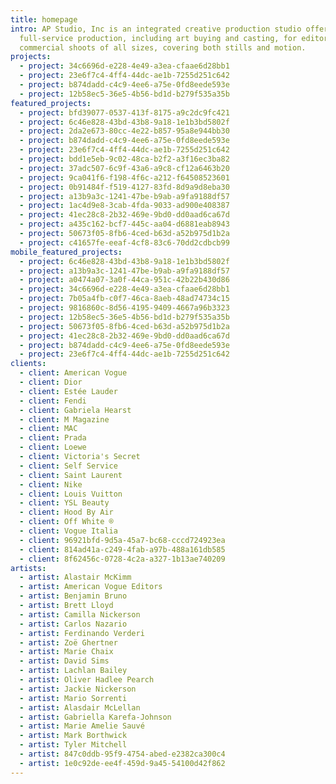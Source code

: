```yaml
---
title: homepage
intro: AP Studio, Inc is an integrated creative production studio offering
  full-service production, including art buying and casting, for editorial and
  commercial shoots of all sizes, covering both stills and motion.
projects:
  - project: 34c6696d-e228-4e49-a3ea-cfaae6d28bb1
  - project: 23e6f7c4-4ff4-44dc-ae1b-7255d251c642
  - project: b874dadd-c4c9-4ee6-a75e-0fd8eede593e
  - project: 12b58ec5-36e5-4b56-bd1d-b279f535a35b
featured_projects:
  - project: bfd39077-0537-413f-8175-a9c2dc9fc421
  - project: 6c46e828-43bd-43b8-9a18-1e1b3bd5802f
  - project: 2da2e673-80cc-4e22-b857-95a8e944bb30
  - project: b874dadd-c4c9-4ee6-a75e-0fd8eede593e
  - project: 23e6f7c4-4ff4-44dc-ae1b-7255d251c642
  - project: bdd1e5eb-9c02-48ca-b2f2-a3f16ec3ba82
  - project: 37adc507-6c9f-43a6-a9c8-cf12a6463b20
  - project: 9ca041f6-f198-4f6c-a212-f64508523601
  - project: 0b91484f-f519-4127-83fd-8d9a9d8eba30
  - project: a13b9a3c-1241-47be-b9ab-a9fa9188df57
  - project: 1ac4d9e8-3cab-4fda-9033-ad900e408387
  - project: 41ec28c8-2b32-469e-9bd0-dd0aad6ca67d
  - project: a435c162-bcf7-445c-aa04-d6881eab8943
  - project: 50673f05-8fb6-4ced-b63d-a52b975d1b2a
  - project: c41657fe-eeaf-4cf8-83c6-70dd2cdbcb99
mobile_featured_projects:
  - project: 6c46e828-43bd-43b8-9a18-1e1b3bd5802f
  - project: a13b9a3c-1241-47be-b9ab-a9fa9188df57
  - project: a0474a07-3a0f-44ca-951c-42b22b430d86
  - project: 34c6696d-e228-4e49-a3ea-cfaae6d28bb1
  - project: 7b05a4fb-c0f7-46ca-8aeb-48ad74734c15
  - project: 9816860c-8d56-4195-9409-4667a96b3323
  - project: 12b58ec5-36e5-4b56-bd1d-b279f535a35b
  - project: 50673f05-8fb6-4ced-b63d-a52b975d1b2a
  - project: 41ec28c8-2b32-469e-9bd0-dd0aad6ca67d
  - project: b874dadd-c4c9-4ee6-a75e-0fd8eede593e
  - project: 23e6f7c4-4ff4-44dc-ae1b-7255d251c642
clients:
  - client: American Vogue
  - client: Dior
  - client: Estée Lauder
  - client: Fendi
  - client: Gabriela Hearst
  - client: M Magazine
  - client: MAC
  - client: Prada
  - client: Loewe
  - client: Victoria's Secret
  - client: Self Service
  - client: Saint Laurent
  - client: Nike
  - client: Louis Vuitton
  - client: YSL Beauty
  - client: Hood By Air
  - client: Off White ®
  - client: Vogue Italia
  - client: 96921bfd-9d5a-45a7-bc68-cccd724923ea
  - client: 814ad41a-c249-4fab-a97b-488a161db585
  - client: 8f62456c-0728-4c2a-a327-1b13ae740209
artists:
  - artist: Alastair McKimm
  - artist: American Vogue Editors
  - artist: Benjamin Bruno
  - artist: Brett Lloyd
  - artist: Camilla Nickerson
  - artist: Carlos Nazario
  - artist: Ferdinando Verderi
  - artist: Zoë Ghertner
  - artist: Marie Chaix
  - artist: David Sims
  - artist: Lachlan Bailey
  - artist: Oliver Hadlee Pearch
  - artist: Jackie Nickerson
  - artist: Mario Sorrenti
  - artist: Alasdair McLellan
  - artist: Gabriella Karefa-Johnson
  - artist: Marie Amelie Sauvé
  - artist: Mark Borthwick
  - artist: Tyler Mitchell
  - artist: 847c0ddb-95f9-4754-abed-e2382ca300c4
  - artist: 1e0c92de-ee4f-459d-9a45-54100d42f862
---
```

